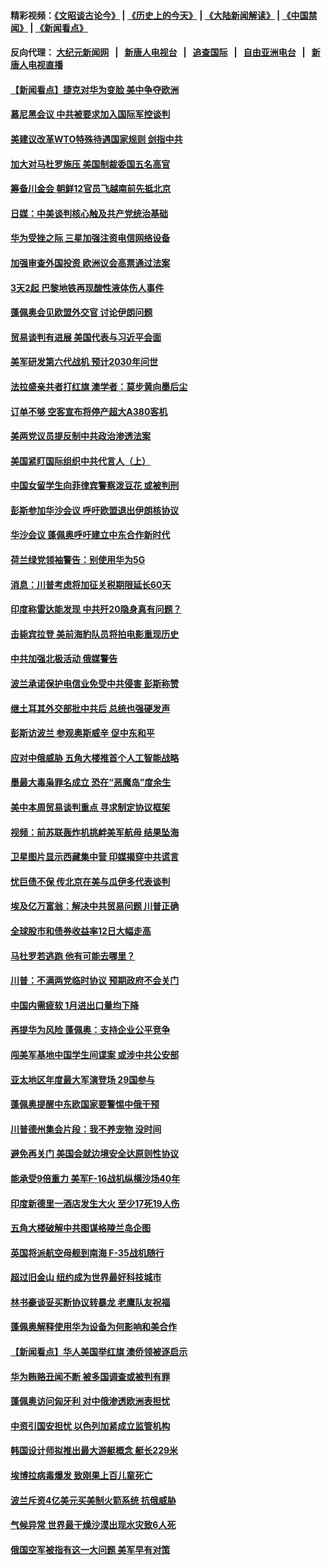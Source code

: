 #### 精彩视频：[《文昭谈古论今》](http://95.179.137.68/wenzhao) | [《历史上的今天》](http://95.179.137.68/today-in-history) | [《大陆新闻解读》](http://95.179.137.68/ntdtv-comedy) | [《中国禁闻》](http://95.179.137.68/ntdtv-news) | [《新闻看点》](http://95.179.137.68/news-insight) 

 #### 反向代理： [大纪元新闻网](http://95.179.137.68:10080/) &nbsp;&nbsp;|&nbsp;&nbsp; [新唐人电视台](http://95.179.137.68:8000/) &nbsp;&nbsp;|&nbsp;&nbsp; [追查国际](http://95.179.137.68:10010/) &nbsp;&nbsp;|&nbsp;&nbsp; [自由亚洲电台](http://95.179.137.68:9800/) &nbsp;&nbsp;|&nbsp;&nbsp; [新唐人电视直播](http://95.179.137.68/) 

#### [【新闻看点】捷克对华为变脸 美中争夺欧洲](../pages/nsc418/n11050059.md?t=02170037) 

#### [慕尼黑会议 中共被要求加入国际军控谈判](../pages/nsc418/n11049858.md?t=02170037) 

#### [美建议改革WTO特殊待遇国家规则 剑指中共](../pages/nsc418/n11049527.md?t=02170037) 

#### [加大对马杜罗施压 美国制裁委国五名高官](../pages/nsc418/n11048312.md?t=02170037) 

#### [筹备川金会 朝鲜12官员飞越南前先抵北京](../pages/nsc418/n11048304.md?t=02170037) 

#### [日媒：中美谈判核心触及共产党统治基础](../pages/nsc418/n11048165.md?t=02170037) 

#### [华为受挫之际 三星加强注资电信网络设备](../pages/nsc418/n11047783.md?t=02170037) 

#### [加强审查外国投资 欧洲议会高票通过法案](../pages/nsc418/n11048074.md?t=02170037) 

#### [3天2起 巴黎地铁再现酸性液体伤人事件](../pages/nsc418/n11047974.md?t=02170037) 

#### [蓬佩奥会见欧盟外交官 讨论伊朗问题](../pages/nsc418/n11047592.md?t=02170037) 

#### [贸易谈判有进展 美国代表与习近平会面](../pages/nsc418/n11046943.md?t=02170037) 

#### [美军研发第六代战机 预计2030年问世](../pages/nsc418/n11046853.md?t=02170037) 

#### [法拉盛亲共者打红旗 澳学者：莫步黄向墨后尘](../pages/nsc418/n11044321.md?t=02170037) 

#### [订单不够 空客宣布将停产超大A380客机](../pages/nsc418/n11045504.md?t=02170037) 

#### [美两党议员提反制中共政治渗透法案](../pages/nsc418/n11045351.md?t=02170037) 

#### [美国紧盯国际组织中共代言人（上）](../pages/nsc418/n11042844.md?t=02170037) 

#### [中国女留学生向菲律宾警察泼豆花 或被判刑](../pages/nsc418/n11045199.md?t=02170037) 

#### [彭斯参加华沙会议 呼吁欧盟退出伊朗核协议](../pages/nsc418/n11045031.md?t=02170037) 

#### [华沙会议 蓬佩奥呼吁建立中东合作新时代](../pages/nsc418/n11044317.md?t=02170037) 

#### [荷兰绿党领袖警告：别使用华为5G](../pages/nsc418/n11042653.md?t=02170037) 

#### [消息：川普考虑将加征关税期限延长60天](../pages/nsc418/n11044512.md?t=02170037) 

#### [印度称雷达能发现 中共歼20隐身真有问题？](../pages/nsc418/n11044278.md?t=02170037) 

#### [击毙宾拉登 美前海豹队员将拍电影重现历史](../pages/nsc418/n11043977.md?t=02170037) 

#### [中共加强北极活动 俄媒警告](../pages/nsc418/n11042829.md?t=02170037) 

#### [波兰承诺保护电信业免受中共侵害 彭斯称赞](../pages/nsc418/n11042705.md?t=02170037) 

#### [继土耳其外交部批中共后 总统也强硬发声](../pages/nsc418/n11042777.md?t=02170037) 

#### [彭斯访波兰 参观奥斯威辛 促中东和平](../pages/nsc418/n11042477.md?t=02170037) 

#### [应对中俄威胁 五角大楼推首个人工智能战略](../pages/nsc418/n11042470.md?t=02170037) 

#### [墨最大毒枭罪名成立 恐在“恶魔岛”度余生](../pages/nsc418/n11042258.md?t=02170037) 

#### [美中本周贸易谈判重点 寻求制定协议框架](../pages/nsc418/n11041912.md?t=02170037) 

#### [视频：前苏联轰炸机挑衅美军航母 结果坠海](../pages/nsc418/n11041810.md?t=02170037) 

#### [卫星图片显示西藏集中营 印媒揭穿中共谎言](../pages/nsc418/n11041664.md?t=02170037) 

#### [忧巨债不保 传北京在美与瓜伊多代表谈判](../pages/nsc418/n11040772.md?t=02170037) 

#### [埃及亿万富翁：解决中共贸易问题 川普正确](../pages/nsc418/n11040351.md?t=02170037) 

#### [全球股市和债券收益率12日大幅走高](../pages/nsc418/n11040548.md?t=02170037) 

#### [马杜罗若逃跑 他有可能去哪里？](../pages/nsc418/n11040502.md?t=02170037) 

#### [川普：不满两党临时协议 预期政府不会关门](../pages/nsc418/n11040382.md?t=02170037) 

#### [中国内需疲软 1月进出口量均下降](../pages/nsc418/n11040021.md?t=02170037) 

#### [再提华为风险 蓬佩奥：支持企业公平竞争](../pages/nsc418/n11040198.md?t=02170037) 

#### [闯美军基地中国学生间谍案 或涉中共公安部](../pages/nsc418/n11040083.md?t=02170037) 

#### [亚太地区年度最大军演登场 29国参与](../pages/nsc418/n11039999.md?t=02170037) 

#### [蓬佩奥提醒中东欧国家要警惕中俄干预](../pages/nsc418/n11039745.md?t=02170037) 

#### [川普德州集会片段：我不养宠物 没时间](../pages/nsc418/n11039218.md?t=02170037) 

#### [避免再关门 美国会就边境安全达原则性协议](../pages/nsc418/n11039556.md?t=02170037) 

#### [能承受9倍重力 美军F-16战机纵横沙场40年](../pages/nsc418/n11039432.md?t=02170037) 

#### [印度新德里一酒店发生大火 至少17死19人伤](../pages/nsc418/n11039502.md?t=02170037) 

#### [五角大楼破解中共图谋格陵兰岛企图](../pages/nsc418/n11038368.md?t=02170037) 

#### [英国将派航空母舰到南海 F-35战机随行](../pages/nsc418/n11039035.md?t=02170037) 

#### [超过旧金山 纽约成为世界最好科技城市](../pages/nsc418/n11038537.md?t=02170037) 

#### [林书豪谈妥买断协议转暴龙 老鹰队友祝福](../pages/nsc418/n11038662.md?t=02170037) 

#### [蓬佩奥解释使用华为设备为何影响和美合作](../pages/nsc418/n11038282.md?t=02170037) 

#### [【新闻看点】华人美国举红旗 澳侨领被逐启示](../pages/nsc418/n11038210.md?t=02170037) 

#### [华为贿赂丑闻不断 被多国调查或被判有罪](../pages/nsc418/n11038028.md?t=02170037) 

#### [蓬佩奥访问匈牙利 对中俄渗透欧洲表担忧](../pages/nsc418/n11038057.md?t=02170037) 

#### [中资引国安担忧 以色列加紧成立监管机构](../pages/nsc418/n11037999.md?t=02170037) 

#### [韩国设计师拟推出最大游艇概念 艇长229米](../pages/nsc418/n11037905.md?t=02170037) 

#### [埃博拉病毒爆发 致刚果上百儿童死亡](../pages/nsc418/n11037661.md?t=02170037) 

#### [波兰斥资4亿美元买美制火箭系统 抗俄威胁](../pages/nsc418/n11036936.md?t=02170037) 

#### [气候异常 世界最干燥沙漠出现水灾致6人死](../pages/nsc418/n11037220.md?t=02170037) 

#### [俄国空军被指有这一大问题 美军早有对策](../pages/nsc418/n11036963.md?t=02170037) 

